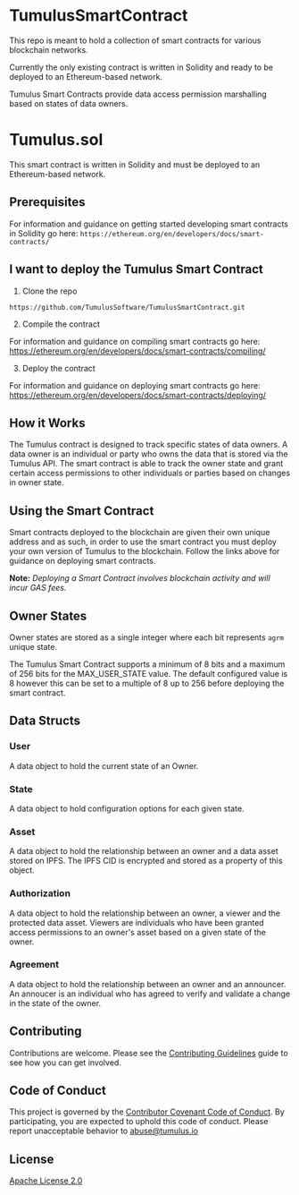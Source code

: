 # TumulusSmartContract
This repo is meant to hold a collection of smart contracts for various blockchain networks. 

Currently the only existing contract is written in Solidity and ready to be deployed to an Ethereum-based network.

Tumulus Smart Contracts provide data access permission marshalling based on states of data owners.

# Tumulus.sol

This smart contract is written in Solidity and must be deployed to an Ethereum-based network.

## Prerequisites

For information and guidance on getting started developing smart contracts in Solidity go here: ```https://ethereum.org/en/developers/docs/smart-contracts/```

## I want to deploy the Tumulus Smart Contract

1. Clone the repo

```https://github.com/TumulusSoftware/TumulusSmartContract.git```

2. Compile the contract

For information and guidance on compiling smart contracts go here: https://ethereum.org/en/developers/docs/smart-contracts/compiling/

3. Deploy the contract

For information and guidance on deploying smart contracts go here: https://ethereum.org/en/developers/docs/smart-contracts/deploying/

## How it Works

The Tumulus contract is designed to track specific states of data owners. A data owner is an individual or party who owns the data that is stored via the Tumulus API. The smart contract is able to track the owner state and grant certain access permissions to other individuals or parties based on changes in owner state.

## Using the Smart Contract

Smart contracts deployed to the blockchain are given their own unique address and as such, in order to use the smart contract you must deploy your own version of Tumulus to the blockchain. Follow the links above for guidance on deploying smart contracts.

__Note:__ _Deploying a Smart Contract involves blockchain activity and will incur GAS fees._

## Owner States

Owner states are stored as a single integer where each bit represents ```agrm``` unique state.

The Tumulus Smart Contract supports a minimum of 8 bits and a maximum of 256 bits for the MAX_USER_STATE value. The default configured value is 8 however this can be set to a multiple of 8 up to 256 before deploying the smart contract.

## Data Structs

### User

A data object to hold the current state of an Owner.

### State

A data object to hold configuration options for each given state.

### Asset

A data object to hold the relationship between an owner and a data asset stored on IPFS. The IPFS CID is encrypted and stored as a property of this object.

### Authorization

A data object to hold the relationship between an owner, a viewer and the protected data asset. Viewers are individuals who have been granted access permissions to an owner's asset based on a given state of the owner.

### Agreement

A data object to hold the relationship between an owner and an announcer. An annoucer is an individual who has agreed to verify and validate a change in the state of the owner.

## Contributing

Contributions are welcome. Please see the [Contributing Guidelines](CONTRIBUTING.md) guide to see how you can get involved.

## Code of Conduct

This project is governed by the [Contributor Covenant Code of Conduct](CODE_OF_CONDUCT.md). By participating, you are
expected to uphold this code of conduct. Please report unacceptable behavior to [abuse@tumulus.io](mailto:abuse@tumulus.io)

## License

[Apache License 2.0](LICENSE)